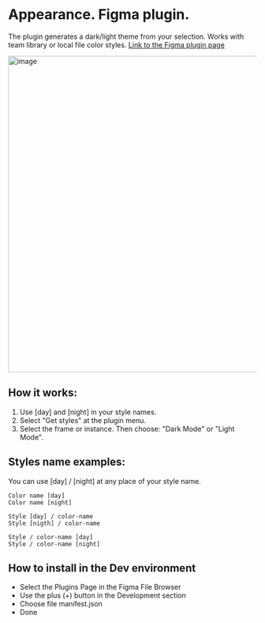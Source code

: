 # Appearance. Figma plugin. 

The plugin generates a dark/light theme from your selection.
Works with team library or local file color styles.
[Link to the Figma plugin page](https://www.figma.com/c/plugin/760927481606931799/Appearance)

<img width="640" alt="image" src="https://i.imgur.com/6U35R8K.gif">

## How it works:
1. Use [day] and [night] in your style names.
2. Select "Get styles" at the plugin menu.
3. Select the frame or instance. Then choose: "Dark Mode" or "Light Mode".

## Styles name examples:
You can use [day] / [night] at any place of your style name.
```
Color name [day]
Color name [night]
```
```
Style [day] / color-name
Style [nigth] / color-name
```
```
Style / color-name [day]
Style / color-name [night]
```
## How to install in the Dev environment
* Select the Plugins Page in the Figma File Browser
* Use the plus (+) button in the Development section
* Choose file manifest.json 
* Done